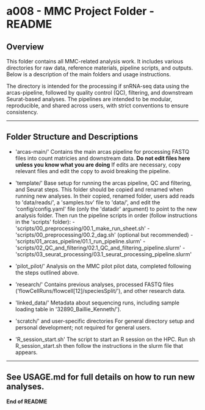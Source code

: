 # a008 - MMC Project Folder - README

## Overview

This folder contains all MMC-related analysis work. It includes various directories for raw data, reference materials, pipeline scripts, and outputs. 
Below is a description of the main folders and usage instructions.

The directory is intended for the processing if snRNA-seq data using the arcas-pipeline, followed by quality control (QC), filtering, and downstream Seurat-based analyses. 
The pipelines are intended to be modular, reproducible, and shared across users, with strict conventions to ensure consistency.

---

## Folder Structure and Descriptions

- 'arcas-main/'
	Contains the main arcas pipeline for processing FASTQ files into count matricies and downstream data.
	**Do not edit files here unless you know what you are doing**
	If edits are necessary, copy relevant files and edit the copy to avoid breaking the pipeline.

- 'template/'
	Base setup for running the arcas pipeline, QC and filtering, and Seurat steps.
	This folder should be copied and renamed when running new analyses.
	In their copied, renamed folder, users add reads to 'data/reads/', a 'samples.tsv' file to 'data/', and edit the 'config/config.yaml' file (only the 'datadir' argument) to point to the new analysis folder.
	Then run the pipeline scripts in order (follow instructions in the 'scripts' folder):
		- 'scripts/00_preprocessing/00.1_make_run_sheet.sh'
		- 'scripts/00_preprocessing/00.2_dag.sh' (optional but recommended)
		- 'scripts/01_arcas_pipeline/01.1_run_pipeline.slurm'
		- 'scripts/02_QC_and_filtering/02.1_QC_and_filtering_pipeline.slurm'
		- 'scripts/03_seurat_processing/03.1_seurat_processing_pipeline.slurm'

- 'pilot_pilot/'
	Analysis on the MMC pilot pilot data, completed following the steps outlined above.

- 'research/'
	Contains previous analyses, processed FASTQ files ('flowCellRuns/flowcell[12]/speciesSplit/'), and other research data.

- 'linked_data/'
	Metadata about sequencing runs, including sample loading table in '32890_Baillie_Kenneth/').

- 'scratch/' and user-specific directories
	For general directory setup and personal development; not required for general users.

- 'R_session_start.sh' 
	The script to start an R session on the HPC. Run sh R_session_start.sh then follow the instructions in the slurm file that appears.
---

## See USAGE.md for full details on how to run new analyses.

**End of README**
